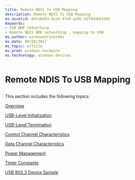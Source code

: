 ```yaml
---
title: Remote NDIS To USB Mapping
description: Remote NDIS To USB Mapping
ms.assetid: 6dcebd63-dce9-47a9-a19c-52f8dab63202
keywords:
- USB WDK networking
- Remote NDIS WDK networking , mapping to USB
ms.author: windowsdriverdev
ms.date: 04/20/2017
ms.topic: article
ms.prod: windows-hardware
ms.technology: windows-devices
---
```


# Remote NDIS To USB Mapping


## <a href="" id="ddk-remote-ndis-to-usb-mapping-ng"></a>


This section includes the following topics:

[Overview](overview.md)

[USB-Level Initialization](usb-level-initialization.md)

[USB-Level Termination](usb-level-termination.md)

[Control Channel Characteristics](control-channel-characteristics.md)

[Data Channel Characteristics](data-channel-characteristics.md)

[Power Management](power-management.md)

[Timer Constants](timer-constants.md)

[USB 802.3 Device Sample](usb-802-3-device-sample.md)

 

 





